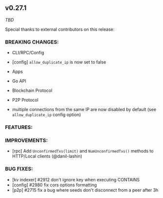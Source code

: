 ## v0.27.1

*TBD*

Special thanks to external contributors on this release:

### BREAKING CHANGES:

* CLI/RPC/Config
- [config] `allow_duplicate_ip` is now set to false

* Apps

* Go API

* Blockchain Protocol

* P2P Protocol
- multiple connections from the same IP are now disabled by default (see `allow_duplicate_ip` config option)

### FEATURES:

### IMPROVEMENTS:
- [rpc] Add `UnconfirmedTxs(limit)` and `NumUnconfirmedTxs()` methods to HTTP/Local clients (@danil-lashin)

### BUG FIXES:
- [kv indexer] \#2912 don't ignore key when executing CONTAINS
- [config] \#2980 fix cors options formatting
- [p2p] \#2715 fix a bug where seeds don't disconnect from a peer after 3h
